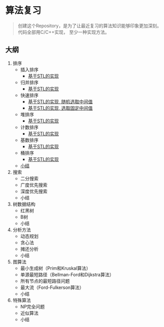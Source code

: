 # 算法复习

> 创建这个Repository，是为了让最近复习的算法知识能够印象更加深刻。 
> 代码全部用C/C++实现， 至少一种实现方法。

## 大纲

1. 排序
    * 插入排序
        * [基于STL的实现](https://github.com/jing4seven/algorithm/blob/master/sort/insertsort.cc)
    * 归并排序
        * [基于STL的实现](https://github.com/jing4seven/algorithm/blob/master/sort/mergesort.cc)
    * 快速排序
        * [基于STL的实现, 随机选取中间值](https://github.com/jing4seven/algorithm/blob/master/sort/quicksort.cc)
        * [基于STL的实现, 选取固定中间值](https://github.com/jing4seven/algorithm/blob/master/sort/quicksort2.cc)
    * 堆排序
        * [基于STL的实现](https://github.com/jing4seven/algorithm/blob/master/sort/heapsort.cc)
    * 计数排序
        * [基于STL的实现](https://github.com/jing4seven/algorithm/blob/master/sort/countsort.cc)
    * 基数排序
        * [基于STL的实现](https://github.com/jing4seven/algorithm/blob/master/sort/radixsort.cc)
    * 桶排序
        * [基于STL的实现](https://github.com/jing4seven/algorithm/blob/master/sort/bucksort.cc)
    * [小结](https://github.com/jing4seven/algorithm/blob/master/sort/summary.md)
2. 搜索
    * 二分搜索
    * 广度优先搜索
    * 深度优先搜索
    * 小结
3. 树数据结构
    * 红黑树
    * B树
    * 小结
4. 分析方法
    * 动态规划
    * 贪心法
    * 摊还分析
    * 小结
5. 图算法
    * 最小生成树（Prim和Kruskal算法）
    * 单源最短路径（Bellman-Ford和Dijkstra算法）
    * 所有节点的最短路径问题
    * 最大流（Ford-Fulkerson算法）
    * 小结
6. 特殊算法
    * NP完全问题
    * 近似算法
    * 小结


